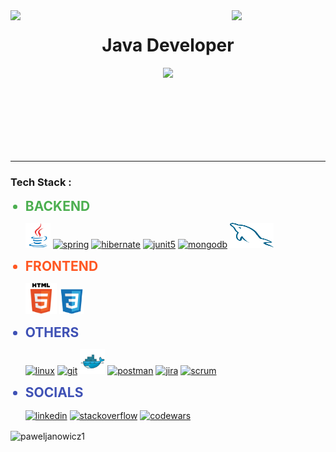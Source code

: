 <img align="left" src="https://user-images.githubusercontent.com/65187002/144930161-2f783401-8d27-4fdf-a2f7-cc0ba32f1f1f.gif" width="30%" style="display:inline; max-width: 150px;">
<img align="right" src="https://user-images.githubusercontent.com/65187002/144930161-2f783401-8d27-4fdf-a2f7-cc0ba32f1f1f.gif" width="30%" style="display:inline; max-width: 150px;">

<p align="center">
    <h1 align="center">Java Developer</h1>
</p>
<p align="center">
    <img src="https://readme-typing-svg.herokuapp.com/?lines=Hello!+I'm+Paweł!;Welcome+to+my+profile!;Have+a+look+around!&font=Fira%20Code&color=%23D62F79&center=true&width=280&height=50">
</p>
<br>
<br>
<br>
<br>
<br>
<br>
<hr>

<h3 align="left">Tech Stack :</h3>

<ul style="list-style-type: disc;">
    <li style="font-size: 1.5em; font-weight: bold; color: #4CAF50;">BACKEND</li>
    <p align="left">
        <a href="https://www.java.com" target="_blank" rel="noreferrer"><img src="https://raw.githubusercontent.com/devicons/devicon/master/icons/java/java-original.svg" alt="java" width="40" height="40"/></a>
        <a href="https://spring.io/" target="_blank" rel="noreferrer"><img src="https://www.vectorlogo.zone/logos/springio/springio-icon.svg" alt="spring" width="40" height="40"/></a>
        <a href="https://hibernate.org" target="_blank" rel="noreferrer"><img src="https://fs.siteor.com/javatech/files/hibernate2.png" alt="hibernate" width="40" height="40"/></a>
        <a href="https://junit.org/junit5/" target="_blank" rel="noreferrer"><img src="https://junit.org/junit5/assets/img/junit5-logo.png" alt="junit5" width="40" height="40"/></a> 
        <a href="https://www.mongodb.com" target="_blank" rel="noreferrer"><img src="https://encrypted-tbn0.gstatic.com/images?q=tbn:ANd9GcT2ZYtHv2OLXmthRPbkmENZRXuqBVDwlsrZ1A&s" alt="mongodb" width="40" height="40"></a>
        <a href="https://www.mysql.com/" target="_blank" rel="noreferrer"><img src="https://raw.githubusercontent.com/devicons/devicon/master/icons/mysql/mysql-original.svg" alt="mysql" width="70" height="40"></a>
    </p>
    <li style="font-size: 1.5em; font-weight: bold; color: #FF5722;">FRONTEND</li>
    <p align="left">
        <a href="https://www.w3.org/html/" target="_blank" rel="noreferrer"><img src="https://raw.githubusercontent.com/devicons/devicon/master/icons/html5/html5-original-wordmark.svg" alt="html5" width="50" height="50"></a>
        <a href="https://www.w3schools.com/css/" target="_blank" rel="noreferrer"><img src="https://raw.githubusercontent.com/devicons/devicon/master/icons/css3/css3-original.svg" alt="css3" width="40" height="40"></a> 
    </p>
    <li style="font-size: 1.5em; font-weight: bold; color: #3F51B5;">OTHERS</li>
    <p align="left">
        <a href="https://www.linux.org" target="_blank" rel="noreferrer"><img src="https://cdn.freebiesupply.com/logos/thumbs/2x/linux-tux-1-logo.png" alt="linux" width="50" height="40"/></a>  
        <a href="https://www.git-scm.com" target="_blank" rel="noreferrer"><img src="https://git-scm.com/images/logos/downloads/Git-Icon-1788C.png" alt="git" width="40" height="40"/></a>
        <a href="https://www.docker.com" target="_blank" rel="noreferrer"><img src="https://raw.githubusercontent.com/devicons/devicon/master/icons/docker/docker-original.svg" alt="docker" width="40" height="40"/></a>
        <a href="https://www.postman.com" target="_blank" rel="noreferrer"><img src="https://www.svgrepo.com/show/354202/postman-icon.svg" alt="postman" width="40" height="40"/></a>
        <a href="https://www.atlassian.com/software/jira" target="_blank" rel="noreferrer"><img src="https://www.vectorlogo.zone/logos/atlassian_jira/atlassian_jira-icon.svg" alt="jira" width="40" height="40"/></a> 
        <a href="https://www.scrum.org" target="_blank" rel="noreferrer"><img src="https://www.scrum.org/themes/custom/scrumorg_v2/assets/images/logo-250.png" alt="scrum" width="40" height="40"/></a>
    </p>
    <li style="font-size: 1.5em; font-weight: bold; color: #3F51B5;">SOCIALS</li>
    <p align="left">
        <a href="https://linkedin.com/in/paweł-janowicz-4238a2223" target="_blank" rel="noreferrer"><img align="center" src="https://raw.githubusercontent.com/rahuldkjain/github-profile-readme-generator/master/src/images/icons/Social/linked-in-alt.svg" alt="linkedin" height="30" width="40"/></a>
        <a href="https://stackoverflow.com/users/22591964" target="_blank" rel="noreferrer"><img align="center" src="https://raw.githubusercontent.com/rahuldkjain/github-profile-readme-generator/master/src/images/icons/Social/stack-overflow.svg" alt="stackoverflow" height="30" width="40"/></a>
        <a href="https://www.codewars.com/users/PawelJanowicz" target="_blank" rel="noreferrer"><img align="center" src="https://avatars.githubusercontent.com/u/5387632?s=280&v=4" alt="codewars" height="40" width="40"/></a>
    </p>
</ul>

<p>
    <img align="center" src="https://github-readme-stats.vercel.app/api/top-langs?username=paweljanowicz1&show_icons=true&theme=tokyonight&locale=en&layout=compact" alt="paweljanowicz1"/>
</p>
